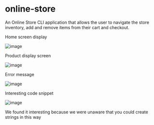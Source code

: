 # online-store
An Online Store CLI application that allows the user to navigate the store inventory, add and remove items from their cart and checkout.

Home screen display

![image](https://github.com/onedoesnotsimply/online-store/assets/114696575/8cce6c9b-aab7-4fb4-b1a7-f11727897551)



Product display screen

![image](https://github.com/onedoesnotsimply/online-store/assets/114696575/e56d1ee3-dc55-449c-abcb-4a9e113dd381)


Error message

![image](https://github.com/onedoesnotsimply/online-store/assets/114696575/26504f54-11f7-44d7-9c3d-66e52745cf66)


Interesting code snippet

![image](https://github.com/onedoesnotsimply/online-store/assets/114696575/50b7f0d0-997b-4d6f-9162-98b41fc8edda)

We found it interesting because we were unaware that you could create strings in this way
